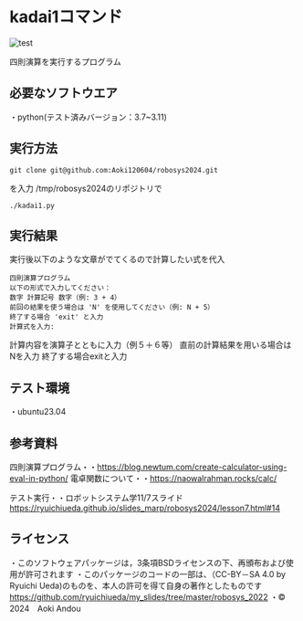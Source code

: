 # kadai1コマンド
![test](https://github.com/Aoki120604/robosys2024/actions/workflows/test.yml/badge.svg)

四則演算を実行するプログラム
## 必要なソフトウエア
・python(テスト済みバージョン：3.7~3.11)
## 実行方法
~~~
git clone git@github.com:Aoki120604/robosys2024.git
~~~
を入力
/tmp/robosys2024のリポジトリで
~~~
./kadai1.py
~~~
## 実行結果
実行後以下のような文章がでてくるので計算したい式を代入
~~~
四則演算プログラム
以下の形式で入力してください：
数字 計算記号 数字（例: 3 + 4）
前回の結果を使う場合は 'N' を使用してください（例: N + 5）
終了する場合 'exit' と入力
計算式を入力:
~~~
計算内容を演算子とともに入力（例５＋６等）
直前の計算結果を用いる場合はNを入力
終了する場合exitと入力
## テスト環境
・ubuntu23.04
## 参考資料
四則演算プログラム・・https://blog.newtum.com/create-calculator-using-eval-in-python/
電卓関数について・・https://naowalrahman.rocks/calc/

テスト実行・・ロボットシステム学11/7スライド　https://ryuichiueda.github.io/slides_marp/robosys2024/lesson7.html#14
## ライセンス
・このソフトウェアパッケージは，3条項BSDライセンスの下、再頒布および使用が許可されます
・このパッケージのコードの一部は、（CC-BY－SA 4.0 by Ryuichi Ueda)のものを、本人の許可を得て自身の著作としたものです
https://github.com/ryuichiueda/my_slides/tree/master/robosys_2022
・©　2024　Aoki Andou 


